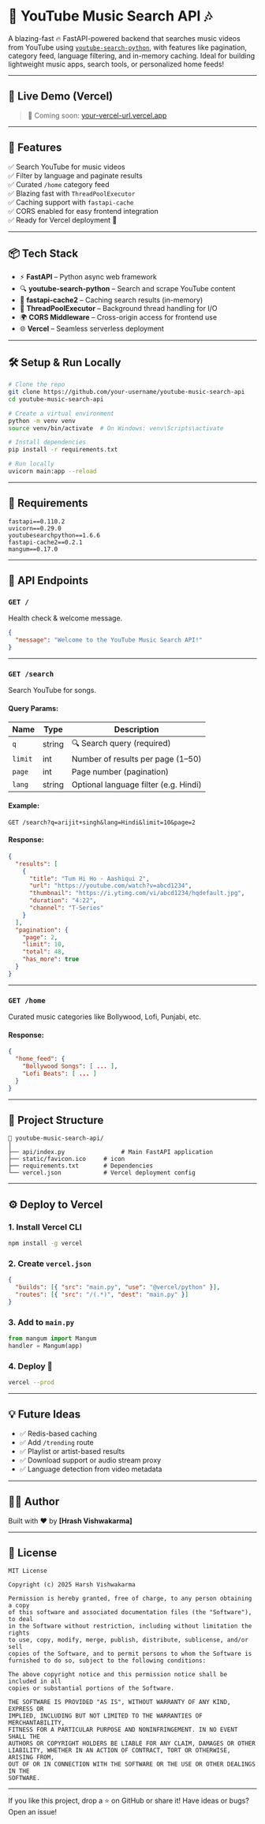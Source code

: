 # 🎵 YouTube Music Search API 🎶

A blazing-fast 🔥 FastAPI-powered backend that searches music videos from YouTube using [`youtube-search-python`](https://github.com/alexmercerind/youtube-search-python), with features like pagination, category feed, language filtering, and in-memory caching. Ideal for building lightweight music apps, search tools, or personalized home feeds!

---

## 🚀 Live Demo (Vercel)
> 🔗 Coming soon: [your-vercel-url.vercel.app](https://your-vercel-url.vercel.app)

---

## 🧠 Features

✅ Search YouTube for music videos  
✅ Filter by language and paginate results  
✅ Curated `/home` category feed  
✅ Blazing fast with `ThreadPoolExecutor`  
✅ Caching support with `fastapi-cache`  
✅ CORS enabled for easy frontend integration  
✅ Ready for Vercel deployment 🚀  

---

## 📦 Tech Stack

- ⚡ **FastAPI** – Python async web framework  
- 🔍 **youtube-search-python** – Search and scrape YouTube content  
- 📂 **fastapi-cache2** – Caching search results (in-memory)  
- 🧥 **ThreadPoolExecutor** – Background thread handling for I/O  
- 🌍 **CORS Middleware** – Cross-origin access for frontend use  
- 🌐 **Vercel** – Seamless serverless deployment

---

## 🛠️ Setup & Run Locally

```bash
# Clone the repo
git clone https://github.com/your-username/youtube-music-search-api
cd youtube-music-search-api

# Create a virtual environment
python -m venv venv
source venv/bin/activate  # On Windows: venv\Scripts\activate

# Install dependencies
pip install -r requirements.txt

# Run locally
uvicorn main:app --reload
```

---

## 📆 Requirements

```
fastapi==0.110.2
uvicorn==0.29.0
youtubesearchpython==1.6.6
fastapi-cache2==0.2.1
mangum==0.17.0
```

---

## 🔌 API Endpoints

### `GET /`
Health check & welcome message.
```json
{
  "message": "Welcome to the YouTube Music Search API!"
}
```

---

### `GET /search`
Search YouTube for songs.

#### Query Params:
| Name | Type | Description |
|------|------|-------------|
| `q` | string | 🔍 Search query (required) |
| `limit` | int | Number of results per page (1–50) |
| `page` | int | Page number (pagination) |
| `lang` | string | Optional language filter (e.g. Hindi) |

#### Example:
```
GET /search?q=arijit+singh&lang=Hindi&limit=10&page=2
```

#### Response:
```json
{
  "results": [
    {
      "title": "Tum Hi Ho - Aashiqui 2",
      "url": "https://youtube.com/watch?v=abcd1234",
      "thumbnail": "https://i.ytimg.com/vi/abcd1234/hqdefault.jpg",
      "duration": "4:22",
      "channel": "T-Series"
    }
  ],
  "pagination": {
    "page": 2,
    "limit": 10,
    "total": 48,
    "has_more": true
  }
}
```

---

### `GET /home`
Curated music categories like Bollywood, Lofi, Punjabi, etc.

#### Response:
```json
{
  "home_feed": {
    "Bollywood Songs": [ ... ],
    "Lofi Beats": [ ... ]
  }
}
```

---

## 📁 Project Structure
```
📆 youtube-music-search-api/
│
├── api/index.py                # Main FastAPI application
├── static/favicon.ico     # icon
├── requirements.txt       # Dependencies
└── vercel.json            # Vercel deployment config
```

---

## ⚙️ Deploy to Vercel

### 1. Install Vercel CLI
```bash
npm install -g vercel
```

### 2. Create `vercel.json`
```json
{
  "builds": [{ "src": "main.py", "use": "@vercel/python" }],
  "routes": [{ "src": "/(.*)", "dest": "main.py" }]
}
```

### 3. Add to `main.py`
```python
from mangum import Mangum
handler = Mangum(app)
```

### 4. Deploy 🚀
```bash
vercel --prod
```

---

## 💡 Future Ideas

- ✅ Redis-based caching
- ✅ Add `/trending` route
- ✅ Playlist or artist-based results
- ✅ Download support or audio stream proxy
- ✅ Language detection from video metadata

---

## 👨‍💻 Author
Built with ❤️ by **[Hrash Vishwakarma]**

---

## 📄 License

```
MIT License

Copyright (c) 2025 Harsh Vishwakarma

Permission is hereby granted, free of charge, to any person obtaining a copy
of this software and associated documentation files (the "Software"), to deal
in the Software without restriction, including without limitation the rights
to use, copy, modify, merge, publish, distribute, sublicense, and/or sell
copies of the Software, and to permit persons to whom the Software is
furnished to do so, subject to the following conditions:

The above copyright notice and this permission notice shall be included in all
copies or substantial portions of the Software.

THE SOFTWARE IS PROVIDED "AS IS", WITHOUT WARRANTY OF ANY KIND, EXPRESS OR
IMPLIED, INCLUDING BUT NOT LIMITED TO THE WARRANTIES OF MERCHANTABILITY,
FITNESS FOR A PARTICULAR PURPOSE AND NONINFRINGEMENT. IN NO EVENT SHALL THE
AUTHORS OR COPYRIGHT HOLDERS BE LIABLE FOR ANY CLAIM, DAMAGES OR OTHER
LIABILITY, WHETHER IN AN ACTION OF CONTRACT, TORT OR OTHERWISE, ARISING FROM,
OUT OF OR IN CONNECTION WITH THE SOFTWARE OR THE USE OR OTHER DEALINGS IN THE
SOFTWARE.
```

---

If you like this project, drop a ⭐ on GitHub or share it!
Have ideas or bugs? Open an issue!

